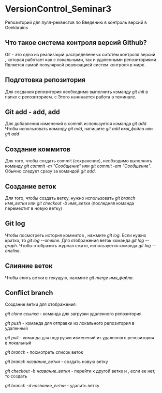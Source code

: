 # VersionControl_Seminar3
Репозиторий для пулл-реквестов по Введению в контроль версий в Geekbrains
## Что такое система контроля версий Github?

Git - это одна из реализаций распределенных ситстем контроля версий , которая работает как  с локальными, так и удаленными репозиториями. Является самой популярной реализацией систем контроля в мире. 

## Подготовка репозитория

Для создания репозитория необходимо выполнить команду *git init* в папке с репозиторием. с Этого начинается работа в теминале.

## Git add - add, add

Для добавления изменений в  commit используется команда *git add*. Чтобы использовать команду  *git add*,  напишите *git add имя_файла* или *git add*

## Создание коммитов

Для того, чтобы создать commit (сохранение), необходимо выполнить команду *git commit -m "Сообщение"* или *git commit -am "Сообщение"*. Обычно следует сразу за командой *git add*.

## Создание веток

Для того, чтобы создать ветку, нужно использовать *git branch имя_ветки* или *git checkout -b имя_ветки* (последняя команда переместит в новую ветку)

## Git log

Чтобы посмотреть история коммитов , нажмите *git log*. Если нужно кратко, то *git log  --oneline*. Для отображения веток команда *git log --graph*. Чтобы отобразить журнал сжато, используется команда *git log --oneline*.

## Слияние веток

Чтобы слить ветки в текущую, нажмите *git merge имя_файла*.

## Conflict branch

Создание ветки для отображения.

*git clone ссылка* - команда для загрузки удаленного репозитория

*git push*  - команда для отправки из локального репозитория в удаленный

*git pull* - команда для подгрузки изменений из удаленного репозитория в локальный

*git branch* - посмотреть список веток

*git branch название_ветки* - создать новую ветку

*git checkout -b название_ветки* - перейти к другой ветке и , если ее нет, то создать

*git branch -d название_ветки* - удалить ветку